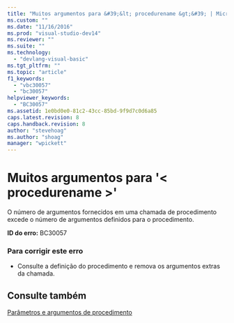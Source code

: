 ```yaml
---
title: "Muitos argumentos para &#39;&lt; procedurename &gt;&#39; | Microsoft Docs"
ms.custom: ""
ms.date: "11/16/2016"
ms.prod: "visual-studio-dev14"
ms.reviewer: ""
ms.suite: ""
ms.technology: 
  - "devlang-visual-basic"
ms.tgt_pltfrm: ""
ms.topic: "article"
f1_keywords: 
  - "vbc30057"
  - "bc30057"
helpviewer_keywords: 
  - "BC30057"
ms.assetid: 1e0bd0e0-81c2-43cc-85bd-9f9d7c0d6a85
caps.latest.revision: 8
caps.handback.revision: 8
author: "stevehoag"
ms.author: "shoag"
manager: "wpickett"
---
```

# Muitos argumentos para &#39;&lt; procedurename &gt;&#39;
O número de argumentos fornecidos em uma chamada de procedimento excede o número de argumentos definidos para o procedimento.  
  
 **ID do erro:** BC30057  
  
### Para corrigir este erro  
  
-   Consulte a definição do procedimento e remova os argumentos extras da chamada.  
  
## Consulte também  
 [Parâmetros e argumentos de procedimento](../../visual-basic/programming-guide/language-features/procedures/procedure-parameters-and-arguments.md)
